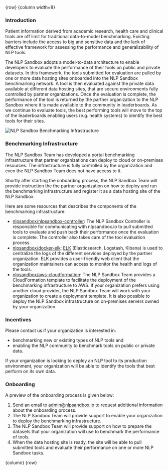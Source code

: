<!-- markdownlint-disable-next-line first-line-h1 -->
{row}
{column width=8}

### Introduction

Patient information derived from academic research, health care and clinical trials are off limit for traditional data-to-model benchmarking. Existing barriers include the access to big and sensitive data and the lack of effective framework for assessing the performance and generalizability of NLP tools.

The NLP Sandbox adopts a model-to-data architecture to enable developers to evaluate the performance of their tools on public and private datasets. In this framework, the tools submitted for evaluation are pulled by one or more data hosting sites onboarded into the NLP Sandbox benchmarking network. A tool is then evaluated against the private data available at different data hosting sites, that are secure environments fully controlled by partner organizations. Once the evaluation is complete, the performance of the tool is returned by the partner organization to the NLP Sandbox where it is made available to the community in leaderboards. As we continue to evaluate tools, the best performing tools will move to the top of the leaderboards enabling users (e.g. health systems) to identify the best tools for their sites.

![NLP Sandbox Benchmarking Infrastructure]

### Benchmarking Infrastructure

The NLP Sandbox Team has developed a portal benchmarking infrastructure that partner organizations can deploy to cloud or on-premises resources. The infrastructure is fully controlled by the organization and even the NLP Sandbox Team does not have access to it.

Shortly after starting the onboarding process, the NLP Sandbox Team will provide instruction the the partner organization on how to deploy and run the benchmarking infrastructure and register it as a data hosting site of the NLP Sandbox.

Here are some resources that describes the components of the benchmarking infrastructure:

- [nlpsandbox/nlpsandbox-controller]: The NLP Sandbox Controller is responsible for communicating with nlpsandbox.io to pull submitted tools to evaluate and push back their performance once the evaluation is complete. The controller also takes care of the tool evaluation process.
- [nlpsandbox/docker-elk]: [ELK] (Elasticsearch, Logstash, Kibana) is used to centralize the logs of the different services deployed by the partner organization. ELK provides a user-friendly web client that the organization maintainers can access to monitor the health and logs of the tools.
- [nlpsandbox/aws-cloudformation]: The NLP Sandbox Team provides a CloudFormation template to facilitate the deployment of the benchmarking infrastructure to AWS. If your organization prefers using another cloud provider, the NLP Sandbox Team will work with your organization to create a deployment template. It is also possible to deploy the NLP Sandbox infrastructure on on-premises servers owned by your organization.

### Incentives

Please contact us if your organization is interested in:

- benchmarking new or existing types of NLP tools and
- enabling the NLP community to benchmark tools on public or private data.

If your organization is looking to deploy an NLP tool to its production environment, your organization will be able to identify the tools that best perform on its own data.

### Onboarding

A preview of the onboarding process is given below:

1. Send an email to admin@nlpsandbox.io to request additional information about the onboarding process.
2. The NLP Sandbox Team will provide support to enable your organization to deploy the benchmarking infrastructure.
3. The NLP Sandbox Team will provide support on how to prepare the datasets that your organization will use to benchmark the performance of tools.
4. When the data hosting site is ready, the site will be able to pull submitted tools and evaluate their performance on one or more NLP Sandbox tasks.


{column}
{row}

<!-- Images -->

[NLP Sandbox Benchmarking Infrastructure]: https://github.com/nlpsandbox/nlpsandbox-website-synapse/raw/staging/images/nlpsandbox-benchmarking-infrastructure.png

<!-- Links -->

[nlpsandbox/nlpsandbox-controller]: https://github.com/nlpsandbox/nlpsandbox-controller
[nlpsandbox/docker-elk]: https://github.com/nlpsandbox/docker-elk
[nlpsandbox/aws-cloudformation]: https://github.com/nlpsandbox/aws-cloudformation
[ELK]: https://www.elastic.co/what-is/elk-stack
